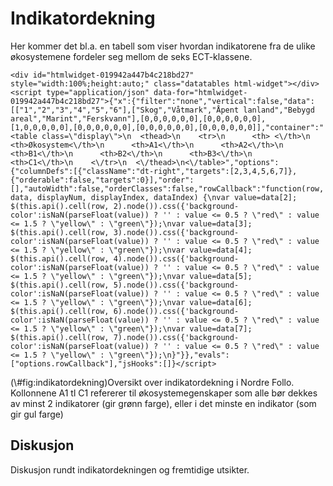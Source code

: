 # Indikatordekning

Her kommer det bl.a. en tabell som viser hvordan indikatorene fra de ulike økosystemene fordeler seg mellom de seks ECT-klassene.












<div class="figure">

```{=html}
<div id="htmlwidget-019942a447b4c218bd27" style="width:100%;height:auto;" class="datatables html-widget"></div>
<script type="application/json" data-for="htmlwidget-019942a447b4c218bd27">{"x":{"filter":"none","vertical":false,"data":[["1","2","3","4","5","6"],["Skog","Våtmark","Åpent lanland","Bebygd areal","Marint","Ferskvann"],[0,0,0,0,0,0],[0,0,0,0,0,0],[1,0,0,0,0,0],[0,0,0,0,0,0],[0,0,0,0,0,0],[0,0,0,0,0,0]],"container":"<table class=\"display\">\n  <thead>\n    <tr>\n      <th> <\/th>\n      <th>Økosystem<\/th>\n      <th>A1<\/th>\n      <th>A2<\/th>\n      <th>B1<\/th>\n      <th>B2<\/th>\n      <th>B3<\/th>\n      <th>C1<\/th>\n    <\/tr>\n  <\/thead>\n<\/table>","options":{"columnDefs":[{"className":"dt-right","targets":[2,3,4,5,6,7]},{"orderable":false,"targets":0}],"order":[],"autoWidth":false,"orderClasses":false,"rowCallback":"function(row, data, displayNum, displayIndex, dataIndex) {\nvar value=data[2]; $(this.api().cell(row, 2).node()).css({'background-color':isNaN(parseFloat(value)) ? '' : value <= 0.5 ? \"red\" : value <= 1.5 ? \"yellow\" : \"green\"});\nvar value=data[3]; $(this.api().cell(row, 3).node()).css({'background-color':isNaN(parseFloat(value)) ? '' : value <= 0.5 ? \"red\" : value <= 1.5 ? \"yellow\" : \"green\"});\nvar value=data[4]; $(this.api().cell(row, 4).node()).css({'background-color':isNaN(parseFloat(value)) ? '' : value <= 0.5 ? \"red\" : value <= 1.5 ? \"yellow\" : \"green\"});\nvar value=data[5]; $(this.api().cell(row, 5).node()).css({'background-color':isNaN(parseFloat(value)) ? '' : value <= 0.5 ? \"red\" : value <= 1.5 ? \"yellow\" : \"green\"});\nvar value=data[6]; $(this.api().cell(row, 6).node()).css({'background-color':isNaN(parseFloat(value)) ? '' : value <= 0.5 ? \"red\" : value <= 1.5 ? \"yellow\" : \"green\"});\nvar value=data[7]; $(this.api().cell(row, 7).node()).css({'background-color':isNaN(parseFloat(value)) ? '' : value <= 0.5 ? \"red\" : value <= 1.5 ? \"yellow\" : \"green\"});\n}"}},"evals":["options.rowCallback"],"jsHooks":[]}</script>
```

<p class="caption">(\#fig:indikatordekning)Oversikt over indikatordekning i Nordre Follo. Kollonnene A1 tl C1 refererer til økosystemegenskaper som alle bør dekkes av minst 2 indikatorer (gir grønn farge), eller i det minste en indikator (som gir gul farge)</p>
</div>

## Diskusjon 

Diskusjon rundt indikatordekningen og fremtidige utsikter.

